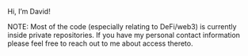 Hi, I’m David!

NOTE: Most of the code (especially relating to DeFi/web3) is currently inside private repositories. If you have my personal contact information please feel free to reach out to me about access thereto.

<!---
JustCallMeDavid/JustCallMeDavid is a ✨ special ✨ repository because its `README.md` (this file) appears on your GitHub profile.
You can click the Preview link to take a look at your changes.
--->
